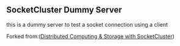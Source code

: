 ## SocketCluster Dummy Server
this is a dummy server to test a socket connection using a client 

Forked from:([Distributed Computing & Storage with SocketCluster](https://github.com/kylebernhardy/socketcluster-presentation))